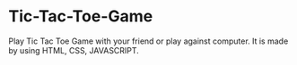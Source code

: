 # Tic-Tac-Toe-Game
Play Tic Tac Toe Game with your friend or play against computer. It is made by using HTML, CSS, JAVASCRIPT.
